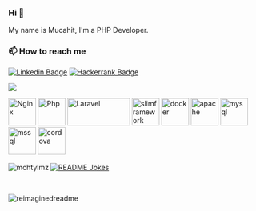 ### Hi  👋

My name is Mucahit, I'm a PHP Developer.

### 📫 How to reach me

[![Linkedin Badge](https://img.shields.io/badge/linkedin-blue?style=for-the-badge&logo=linkedin)](https://www.linkedin.com/in/mmucahityilmazz/)
[![Hackerrank Badge](https://img.shields.io/badge/hackerrank-orange?style=for-the-badge&logo=hackerrank)](https://www.hackerrank.com/mchtylmz)

![](https://komarev.com/ghpvc/?username=mchtylmz&color=brightgreen&style=flat-square)

<p align="left">
    <img src="https://cdn.jsdelivr.net/gh/devicons/devicon/icons/nginx/nginx-original.svg" alt="Nginx" width="55" height="55"/> 
     <img src="https://cdn.jsdelivr.net/gh/devicons/devicon/icons/php/php-plain.svg" alt="Php" width="55" height="55"/> 
     <img src="https://raw.githubusercontent.com/laravel/art/master/logo-lockup/5%20SVG/2%20CMYK/1%20Full%20Color/laravel-logolockup-cmyk-red.svg" alt="Laravel" width="125" height="55"/> 
     <img src="https://global.discourse-cdn.com/standard14/uploads/slimframework/original/1X/1dfd55d6eaf3d2094a71ca1399db7c23bde8060a.png" alt="slimframework" width="55" height="55"/> 
  <img src="https://cdn.jsdelivr.net/gh/devicons/devicon/icons/docker/docker-original.svg" alt="docker" width="55" height="55"/> 
  <img src="https://cdn.jsdelivr.net/gh/devicons/devicon/icons/apache/apache-original.svg" alt="apache" width="55" height="55"/> 
  <img src="https://cdn.jsdelivr.net/gh/devicons/devicon/icons/mysql/mysql-original.svg" alt="mysql" width="55" height="55"/> 
  <img src="https://cdn.cdnlogo.com/logos/m/21/microsoft-sql-server.svg" alt="mssql" width="55" height="55"/> 
  <img src="https://cordova.apache.org/static/img/cordova_bot.png" alt="cordova" width="55" height="55"/> 
 </p>
 
<p><img align="left" src="https://github-readme-stats.vercel.app/api/top-langs?username=mchtylmz&show_icons=true&locale=en&layout=compact" alt="mchtylmz" /></p>

<p><a href="https://readme-jokes.vercel.app"><img align="center" src="https://readme-jokes.vercel.app/api" alt="README Jokes"></a></p>
<br>
<p><img src="https://myreadme.vercel.app/api/embed/mchtylmz?panels=userstatistics,toprepositories,toplanguages,commitgraph" alt="reimaginedreadme" /></p>
<br><br>
            
